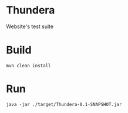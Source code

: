# Thundera
Website's test suite

# Build

```
mvn clean install
```

# Run

```
java -jar ./target/Thundera-0.1-SNAPSHOT.jar
```
